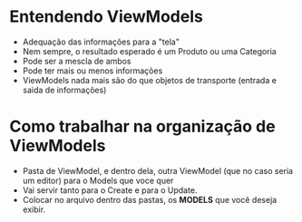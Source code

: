 # Entendendo ViewModels

- Adequação das informações para a "tela"
- Nem sempre, o resultado esperado é um Produto ou uma Categoria
- Pode ser a mescla de ambos
- Pode ter mais ou menos informações
- ViewModels nada mais são do que objetos de transporte (entrada e saida de informações)

# Como trabalhar na organização de ViewModels

- Pasta de ViewModel, e dentro dela, outra ViewModel (que no caso seria um editor) para o Models que voce quer
- Vai servir tanto para o Create e para o Update.
- Colocar no arquivo dentro das pastas, os **MODELS** que você deseja exibir.